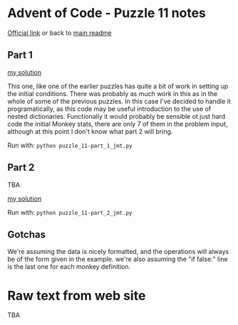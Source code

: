 # Advent of Code - Puzzle 11 notes

[Official link](https://adventofcode.com/2022/day/11) or back to [main readme](../readme.md)

## Part 1

[my solution](puzzle_11-part_1_jmt.py)

This one, like one of the earlier puzzles has quite a bit of work in setting up the initial conditions.
There was probably as much work in this as in the whole of some of the previous puzzles.
In this case I've decided to handle it programatically, as this code may be useful introduction to the 
use of nested dictionaries.  Functionally it would probably be sensible ot just hard code the initial 
Monkey stats, there are only 7 of them in the problem input, although at this point I don't know what 
part 2 will bring.


Run with:
```python puzzle_11-part_1_jmt.py```

## Part 2

TBA

[my solution](puzzle_11-part_2_jmt.py)

Run with:
```python puzzle_11-part_2_jmt.py```

## Gotchas

We're assuming the data is nicely formatted, and the operations will always be of the form given in the 
example.  we're also assuming the "if false:" line is the last one for each monkey definition.


# Raw text from web site

TBA
